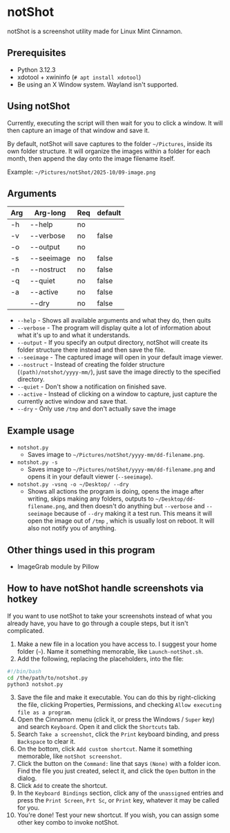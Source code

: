# notShot

notShot is a screenshot utility made for Linux Mint Cinnamon.

## Prerequisites

- Python 3.12.3
- xdotool + xwininfo (`# apt install xdotool`)
- Be using an X Window system. Wayland isn't supported.

## Using notShot

Currently, executing the script will then wait for you to click a window. It will then capture an image of that window and save it.

By default, notShot will save captures to the folder `~/Pictures`, inside its own folder structure. It will organize the images within a folder for each month, then append the day onto the image filename itself.

Example: `~/Pictures/notShot/2025-10/09-image.png`

## Arguments

| Arg | Arg-long   | Req | default |
| --- | ---------- | --- | ------- |
| -h  | --help     | no  |         |
| -v  | --verbose  | no  | false   |
| -o  | --output   | no  |         |
| -s  | --seeimage | no  | false   |
| -n  | --nostruct | no  | false   |
| -q  | --quiet    | no  | false   |
| -a  | --active   | no  | false   |
|     | --dry      | no  | false   |

- `--help` - Shows all available arguments and what they do, then quits
- `--verbose` - The program will display quite a lot of information about what it's up to and what it understands.
- `--output` - If you specify an output directory, notShot will create its folder structure there instead and then save the file.
- `--seeimage` - The captured image will open in your default image viewer.
- `--nostruct` - Instead of creating the folder structure (`(path)/notshot/yyyy-mm/`), just save the image directly to the specified directory.
- `--quiet` - Don't show a notification on finished save.
- `--active` - Instead of clicking on a window to capture, just capture the currently active window and save that.
- `--dry` - Only use `/tmp` and don't actually save the image

## Example usage

- `notshot.py`
  - Saves image to `~/Pictures/notShot/yyyy-mm/dd-filename.png`.
- `notshot.py -s`
  - Saves image to `~/Pictures/notShot/yyyy-mm/dd-filename.png` and opens it in your default viewer (`--seeimage`).
- `notshot.py -vsnq -o ~/Desktop/ --dry`
  - Shows all actions the program is doing, opens the image after writing, skips making any folders, outputs to `~/Desktop/dd-filename.png`, and then doesn't do anything but `--verbose` and `--seeimage` because of `--dry` making it a test run. This means it will open the image out of `/tmp` , which is usually lost on reboot. It will also not notify you of anything.

## Other things used in this program

- ImageGrab module by Pillow

## How to have notShot handle screenshots via hotkey
If you want to use notShot to take your screenshots instead of what you already have, you have to go through a couple steps, but it isn't complicated.

1. Make a new file in a location you have access to. I suggest your home folder (`~`). Name it something memorable, like `Launch-notShot.sh`.
2. Add the following, replacing the placeholders, into the file:
```sh
#!/bin/bash
cd /the/path/to/notshot.py
python3 notshot.py
```
3. Save the file and make it executable. You can do this by right-clicking the file, clicking Properties, Permissions, and checking `Allow executing file as a program`.
4. Open the Cinnamon menu (click it, or press the Windows / `Super` key) and search `Keyboard`. Open it and click the `Shortcuts` tab.
5. Search `Take a screenshot`, click the `Print` keyboard binding, and press `Backspace` to clear it. 
6. On the bottom, click `Add custom shortcut`. Name it something memorable, like `notShot screenshot`.
7. Click the button on the `Command:` line that says `(None)` with a folder icon. Find the file you just created, select it, and click the `Open` button in the dialog.
8. Click `Add` to create the shortcut.
9. In the `Keyboard Bindings` section, click any of the `unassigned` entries and press the `Print Screen`, `Prt Sc`, or `Print` key, whatever it may be called for you.
10. You're done! Test your new shortcut. If you wish, you can assign some other key combo to invoke notShot.
